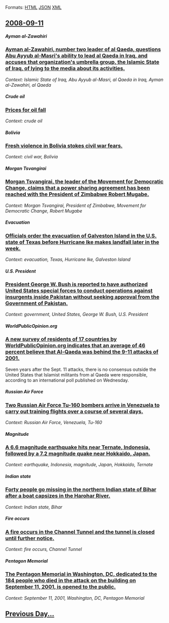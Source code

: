 
Formats: [HTML](2008/09/11/index.html)  [JSON](2008/09/11/index.json)  [XML](2008/09/11/index.xml)  

## [2008-09-11](/news/2008/09/11/index.md)

##### Ayman al-Zawahiri
### [ Ayman al-Zawahiri, number two leader of al Qaeda, questions Abu Ayyub al-Masri's ability to lead al Qaeda in Iraq, and accuses that organization's umbrella group, the Islamic State of Iraq, of lying to the media about its activities. ](/news/2008/09/11/ayman-al-zawahiri-number-two-leader-of-al-qaeda-questions-abu-ayyub-al-masri-s-ability-to-lead-al-qaeda-in-iraq-and-accuses-that-organiz.md)
_Context: Islamic State of Iraq, Abu Ayyub al-Masri, al Qaeda in Iraq, Ayman al-Zawahiri, al Qaeda_

##### Crude oil
### [ Prices for oil fall ](/news/2008/09/11/prices-for-oil-fall.md)
_Context: crude oil_

##### Bolivia
### [ Fresh violence in Bolivia stokes civil war fears. ](/news/2008/09/11/fresh-violence-in-bolivia-stokes-civil-war-fears.md)
_Context: civil war, Bolivia_

##### Morgan Tsvangirai
### [ Morgan Tsvangirai, the leader of the Movement for Democratic Change, claims that a power sharing agreement has been reached with the President of Zimbabwe Robert Mugabe. ](/news/2008/09/11/morgan-tsvangirai-the-leader-of-the-movement-for-democratic-change-claims-that-a-power-sharing-agreement-has-been-reached-with-the-presid.md)
_Context: Morgan Tsvangirai, President of Zimbabwe, Movement for Democratic Change, Robert Mugabe_

##### Evacuation
### [ Officials order the evacuation of Galveston Island in the U.S. state of Texas before Hurricane Ike makes landfall later in the week. ](/news/2008/09/11/officials-order-the-evacuation-of-galveston-island-in-the-u-s-state-of-texas-before-hurricane-ike-makes-landfall-later-in-the-week.md)
_Context: evacuation, Texas, Hurricane Ike, Galveston Island_

##### U.S. President
### [ President George W. Bush is reported to have authorized United States special forces to conduct operations against insurgents inside Pakistan without seeking approval from the Government of Pakistan. ](/news/2008/09/11/president-george-w-bush-is-reported-to-have-authorized-united-states-special-forces-to-conduct-operations-against-insurgents-inside-pakist.md)
_Context: government, United States, George W. Bush, U.S. President_

##### WorldPublicOpinion.org
### [ A new survey of residents of 17 countries by WorldPublicOpinion.org indicates that an average of 46 percent believe that Al-Qaeda was behind the 9-11 attacks of 2001. ](/news/2008/09/11/a-new-survey-of-residents-of-17-countries-by-worldpublicopinion-org-indicates-that-an-average-of-46-percent-believe-that-al-qaeda-was-behin.md)
Seven years after the Sept. 11 attacks, there is no consensus outside the United States that Islamist militants from al Qaeda were responsible, according to an international poll published on Wednesday.

##### Russian Air Force
### [ Two Russian Air Force Tu-160 bombers arrive in Venezuela to carry out training flights over a course of several days. ](/news/2008/09/11/two-russian-air-force-tu-160-bombers-arrive-in-venezuela-to-carry-out-training-flights-over-a-course-of-several-days.md)
_Context: Russian Air Force, Venezuela, Tu-160_

##### Magnitude
### [ A 6.6 magnitude earthquake hits near Ternate, Indonesia, followed by a 7.2 magnitude quake near Hokkaido, Japan. ](/news/2008/09/11/a-6-6-magnitude-earthquake-hits-near-ternate-indonesia-followed-by-a-7-2-magnitude-quake-near-hokkaido-japan.md)
_Context: earthquake, Indonesia, magnitude, Japan, Hokkaido, Ternate_

##### Indian state
### [ Forty people go missing in the northern Indian state of Bihar after a boat capsizes in the Harohar River. ](/news/2008/09/11/forty-people-go-missing-in-the-northern-indian-state-of-bihar-after-a-boat-capsizes-in-the-harohar-river.md)
_Context: Indian state, Bihar_

##### Fire occurs
### [ A fire occurs in the Channel Tunnel and the tunnel is closed until further notice. ](/news/2008/09/11/a-fire-occurs-in-the-channel-tunnel-and-the-tunnel-is-closed-until-further-notice.md)
_Context: fire occurs, Channel Tunnel_

##### Pentagon Memorial
### [ The Pentagon Memorial in Washington, DC, dedicated to the 184 people who died in the attack on the building on September 11, 2001, is opened to the public. ](/news/2008/09/11/the-pentagon-memorial-in-washington-dc-dedicated-to-the-184-people-who-died-in-the-attack-on-the-building-on-september-11-2001-is-opene.md)
_Context: September 11, 2001, Washington, DC, Pentagon Memorial_

## [Previous Day...](/news/2008/09/10/index.md)


